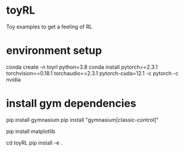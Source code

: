 # toyRL
Toy examples to get a feeling of RL

# environment setup 
conda create -n toyrl python=3.8
conda install pytorch==2.3.1 torchvision==0.18.1 torchaudio==2.3.1 pytorch-cuda=12.1 -c pytorch -c nvidia

# install gym dependencies
pip install gymnasium
pip install "gymnasium[classic-control]"

pip install matplotlib

cd toyRL
pip install -e .